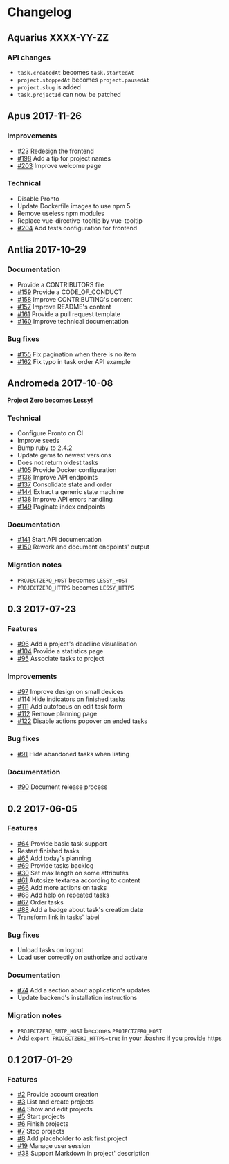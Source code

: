 # Changelog

## Aquarius XXXX-YY-ZZ

### API changes

- `task.createdAt` becomes `task.startedAt`
- `project.stoppedAt` becomes `project.pausedAt`
- `project.slug` is added
- `task.projectId` can now be patched

## Apus 2017-11-26

### Improvements

- [#23](https://github.com/marienfressinaud/lessy/issues/23) Redesign the frontend
- [#198](https://github.com/marienfressinaud/lessy/issues/198) Add a tip for project names
- [#203](https://github.com/marienfressinaud/lessy/issues/203) Improve welcome page

### Technical

- Disable Pronto
- Update Dockerfile images to use npm 5
- Remove useless npm modules
- Replace vue-directive-tooltip by vue-tooltip
- [#204](https://github.com/marienfressinaud/lessy/issues/204) Add tests configuration for frontend

## Antlia 2017-10-29

### Documentation

- Provide a CONTRIBUTORS file
- [#159](https://github.com/marienfressinaud/lessy/issues/159) Provide a CODE\_OF\_CONDUCT
- [#158](https://github.com/marienfressinaud/lessy/issues/158) Improve CONTRIBUTING's content
- [#157](https://github.com/marienfressinaud/lessy/issues/157) Improve README's content
- [#161](https://github.com/marienfressinaud/lessy/issues/161) Provide a pull request template
- [#160](https://github.com/marienfressinaud/lessy/issues/160) Improve technical documentation

### Bug fixes

- [#155](https://github.com/marienfressinaud/lessy/issues/155) Fix pagination when there is no item
- [#162](https://github.com/marienfressinaud/lessy/issues/162) Fix typo in task order API example

## Andromeda 2017-10-08

**Project Zero becomes Lessy!**

### Technical

- Configure Pronto on CI
- Improve seeds
- Bump ruby to 2.4.2
- Update gems to newest versions
- Does not return oldest tasks
- [#105](https://github.com/marienfressinaud/lessy/issues/105) Provide Docker configuration
- [#136](https://github.com/marienfressinaud/lessy/issues/136) Improve API endpoints
- [#137](https://github.com/marienfressinaud/lessy/issues/137) Consolidate state and order
- [#144](https://github.com/marienfressinaud/lessy/issues/144) Extract a generic state machine
- [#138](https://github.com/marienfressinaud/lessy/issues/138) Improve API errors handling
- [#149](https://github.com/marienfressinaud/lessy/issues/149) Paginate index endpoints

### Documentation

- [#141](https://github.com/marienfressinaud/lessy/issues/141) Start API documentation
- [#150](https://github.com/marienfressinaud/lessy/issues/150) Rework and document endpoints' output

### Migration notes

- `PROJECTZERO_HOST` becomes `LESSY_HOST`
- `PROJECTZERO_HTTPS` becomes `LESSY_HTTPS`

## 0.3 2017-07-23

### Features

- [#96](https://github.com/marienfressinaud/lessy/issues/96) Add a project's deadline visualisation
- [#104](https://github.com/marienfressinaud/lessy/issues/104) Provide a statistics page
- [#95](https://github.com/marienfressinaud/lessy/issues/95) Associate tasks to project

### Improvements

- [#97](https://github.com/marienfressinaud/lessy/issues/97) Improve design on small devices
- [#114](https://github.com/marienfressinaud/lessy/issues/114) Hide indicators on finished tasks
- [#111](https://github.com/marienfressinaud/lessy/issues/111) Add autofocus on edit task form
- [#112](https://github.com/marienfressinaud/lessy/issues/112) Remove planning page
- [#122](https://github.com/marienfressinaud/lessy/issues/122) Disable actions popover on ended tasks

### Bug fixes

- [#91](https://github.com/marienfressinaud/lessy/issues/91) Hide abandoned tasks when listing

### Documentation

- [#90](https://github.com/marienfressinaud/lessy/issues/90) Document release process

## 0.2 2017-06-05

### Features

- [#64](https://github.com/marienfressinaud/lessy/issues/64) Provide basic task support
- Restart finished tasks
- [#65](https://github.com/marienfressinaud/lessy/issues/65) Add today's planning
- [#69](https://github.com/marienfressinaud/lessy/issues/69) Provide tasks backlog
- [#30](https://github.com/marienfressinaud/lessy/issues/30) Set max length on some attributes
- [#61](https://github.com/marienfressinaud/lessy/issues/61) Autosize textarea according to content
- [#66](https://github.com/marienfressinaud/lessy/issues/66) Add more actions on tasks
- [#68](https://github.com/marienfressinaud/lessy/issues/68) Add help on repeated tasks
- [#67](https://github.com/marienfressinaud/lessy/issues/67) Order tasks
- [#88](https://github.com/marienfressinaud/lessy/issues/88) Add a badge about task's creation date
- Transform link in tasks' label

### Bug fixes

- Unload tasks on logout
- Load user correctly on authorize and activate

### Documentation

- [#74](https://github.com/marienfressinaud/lessy/issues/74) Add a section about application's updates
- Update backend's installation instructions

### Migration notes

- `PROJECTZERO_SMTP_HOST` becomes `PROJECTZERO_HOST`
- Add `export PROJECTZERO_HTTPS=true` in your .bashrc if you provide https

## 0.1 2017-01-29

### Features

- [#2](https://github.com/marienfressinaud/lessy/issues/2) Provide account creation
- [#3](https://github.com/marienfressinaud/lessy/issues/3) List and create projects
- [#4](https://github.com/marienfressinaud/lessy/issues/4) Show and edit projects
- [#5](https://github.com/marienfressinaud/lessy/issues/5) Start projects
- [#6](https://github.com/marienfressinaud/lessy/issues/6) Finish projects
- [#7](https://github.com/marienfressinaud/lessy/issues/7) Stop projects
- [#8](https://github.com/marienfressinaud/lessy/issues/8) Add placeholder to ask first project
- [#19](https://github.com/marienfressinaud/lessy/issues/19) Manage user session
- [#38](https://github.com/marienfressinaud/lessy/issues/38) Support Markdown in project' description

